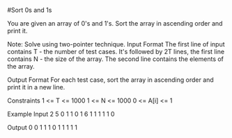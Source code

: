 #Sort 0s and 1s 

You are given an array of 0's and 1's. Sort the array in ascending order and print it.

Note: 
 Solve using two-pointer technique.  Input Format
The first line of input contains T - the number of test cases. It's followed by 2T lines, the first line contains N - the size of the array. The second line contains the elements of the array.

Output Format
For each test case, sort the array in ascending order and print it in a new line.

Constraints
1 <= T <= 1000
1 <= N <= 1000
0 <= A[i] <= 1

Example
Input
2
5
0 1 1 0 1
6
1 1 1 1 1 0

Output
0 0 1 1 1
0 1 1 1 1 1